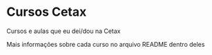 # Cursos Cetax
Cursos e aulas que eu dei/dou na Cetax

Mais informações sobre cada curso no arquivo README dentro deles
